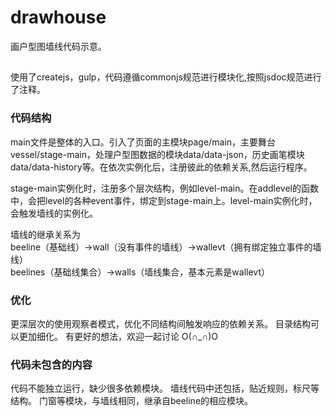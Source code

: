 # drawhouse
画户型图墙线代码示意。

##
使用了createjs，gulp，代码遵循commonjs规范进行模块化,按照jsdoc规范进行了注释。

### 代码结构

main文件是整体的入口。引入了页面的主模块page/main，主要舞台vessel/stage-main，处理户型图数据的模块data/data-json，历史画笔模块data/data-history等。在依次实例化后，注册彼此的依赖关系,然后运行程序。

stage-main实例化时，注册多个层次结构，例如level-main。在addlevel的函数中，会把level的各种event事件，绑定到stage-main上。level-main实例化时，会触发墙线的实例化。

墙线的继承关系为 <br/>
beeline（基础线）->wall（没有事件的墙线）->wallevt（拥有绑定独立事件的墙线）<br/>
beelines（基础线集合）->walls（墙线集合，基本元素是wallevt）

### 优化
更深层次的使用观察者模式，优化不同结构间触发响应的依赖关系。
目录结构可以更加细化。
有更好的想法，欢迎一起讨论
O(∩_∩)O 

### 代码未包含的内容
代码不能独立运行，缺少很多依赖模块。
墙线代码中还包括，贴近规则，标尺等结构。
门窗等模块，与墙线相同，继承自beeline的相应模块。

